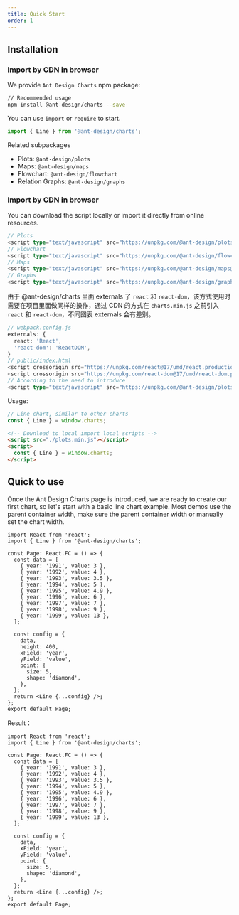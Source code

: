 ```yaml
---
title: Quick Start
order: 1
---
```


## Installation
### Import by CDN in browser

We provide `Ant Design Charts` npm package:

```bash
// Recommended usage
npm install @ant-design/charts --save
```

You can use `import` or `require` to start.

```ts
import { Line } from '@ant-design/charts';
```

Related subpackages
- Plots: `@ant-design/plots`
- Maps: `@ant-design/maps`
- Flowchart: `@ant-design/flowchart`
- Relation Graphs: `@ant-design/graphs`

### Import by CDN in browser

You can download the script locally or import it directly from online resources.

```ts
// Plots 
<script type="text/javascript" src="https://unpkg.com/@ant-design/plots@latest/dist/plots.min.js"></script>
// Flowchart 
<script type="text/javascript" src="https://unpkg.com/@ant-design/flowchart@latest/dist/flowchart.min.js"></script>
// Maps 
<script type="text/javascript" src="https://unpkg.com/@ant-design/maps@latest/dist/maps.min.js"></script>
// Graphs 
<script type="text/javascript" src="https://unpkg.com/@ant-design/graphs@latest/dist/graphs.min.js"></script>
```

由于 @ant-design/charts 里面 externals 了 `react` 和 `react-dom`，该方式使用时需要在项目里面做同样的操作，通过 CDN 的方式在 `charts.min.js` 之前引入 `react` 和 `react-dom`，不同图表 externals 会有差别。

```ts
// webpack.config.js
externals: {
  react: 'React',
  'react-dom': 'ReactDOM',
}
// public/index.html
<script crossorigin src="https://unpkg.com/react@17/umd/react.production.min.js"></script>
<script crossorigin src="https://unpkg.com/react-dom@17/umd/react-dom.production.min.js"></script>
// According to the need to introduce
<script type="text/javascript" src="https://unpkg.com/@ant-design/plots@latest/dist/plots.min.js"></script>
```

Usage:

```ts
// Line chart, similar to other charts
const { Line } = window.charts;
```


```html
<!-- Download to local import local scripts -->
<script src="./plots.min.js"></script>
<script>
  const { Line } = window.charts;
</script>
```

## Quick to use

Once the Ant Design Charts page is introduced, we are ready to create our first chart, so let's start with a basic line chart example. Most demos use the parent container width, make sure the parent container width or manually set the chart width.

```tsx | pure
import React from 'react';
import { Line } from '@ant-design/charts';

const Page: React.FC = () => {
  const data = [
    { year: '1991', value: 3 },
    { year: '1992', value: 4 },
    { year: '1993', value: 3.5 },
    { year: '1994', value: 5 },
    { year: '1995', value: 4.9 },
    { year: '1996', value: 6 },
    { year: '1997', value: 7 },
    { year: '1998', value: 9 },
    { year: '1999', value: 13 },
  ];

  const config = {
    data,
    height: 400,
    xField: 'year',
    yField: 'value',
    point: {
      size: 5,
      shape: 'diamond',
    },
  };
  return <Line {...config} />;
};
export default Page;
```

Result：

```tsx
import React from 'react';
import { Line } from '@ant-design/charts';

const Page: React.FC = () => {
  const data = [
    { year: '1991', value: 3 },
    { year: '1992', value: 4 },
    { year: '1993', value: 3.5 },
    { year: '1994', value: 5 },
    { year: '1995', value: 4.9 },
    { year: '1996', value: 6 },
    { year: '1997', value: 7 },
    { year: '1998', value: 9 },
    { year: '1999', value: 13 },
  ];

  const config = {
    data,
    xField: 'year',
    yField: 'value',
    point: {
      size: 5,
      shape: 'diamond',
    },
  };
  return <Line {...config} />;
};
export default Page;
```